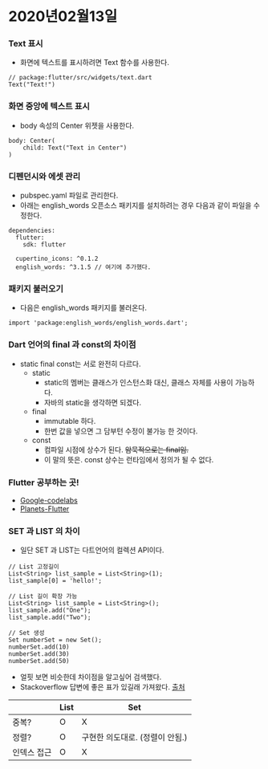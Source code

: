 # 2020년02월13일

### Text 표시
* 화면에 텍스트를 표시하려면 Text 함수를 사용한다.
```
// package:flutter/src/widgets/text.dart
Text("Text!")
```
### 화면 중앙에 텍스트 표시
* body 속성의 Center 위젯을 사용한다.
```
body: Center(
    child: Text("Text in Center")
)
```

### 디펜던시와 에셋 관리
* pubspec.yaml 파일로 관리한다.
* 아래는 english_words 오픈소스 패키지를 설치하려는 경우 다음과 같이 파일을 수정한다.
```
dependencies:
  flutter:
    sdk: flutter

  cupertino_icons: ^0.1.2
  english_words: ^3.1.5 // 여기에 추가했다.
```

### 패키지 불러오기
* 다음은 english_words 패키지를 불러온다.
```
import 'package:english_words/english_words.dart';
```

### Dart 언어의 final 과 const의 차이점
* static final const는 서로 완전히 다르다.
  * static
    * static의 멤버는 클래스가 인스턴스화 대신, 클래스 자체를 사용이 가능하다.
    * 자바의 static을 생각하면 되겠다.
  * final
    * immutable 하다.
    * 한번 값을 넣으면 그 담부턴 수정이 불가능 한 것이다.
  * const
    * 컴파일 시점에 상수가 된다. ~~암묵적으로는 final임.~~
    * 이 말의 뜻은. const 상수는 런타임에서 정의가 될 수 없다.

### Flutter 공부하는 곳!
* [Google-codelabs](https://codelabs.developers.google.com/codelabs/first-flutter-app-pt2/index.html?index=..%2F..index#0,"codelabLink")
* [Planets-Flutter](https://sergiandreplace.com/planets-flutter-from-design-to-app/)

### SET 과 LIST 의 차이
* 일단 SET 과 LIST는 다트언어의 컬렉션 API이다.
```
// List 고정길이
List<String> list_sample = List<String>(1);
list_sample[0] = 'hello!';

// List 길이 확장 가능
List<String> list_sample = List<String>();
list_sample.add("One");
list_sample.add("Two");

// Set 생성
Set numberSet = new Set();
numberSet.add(10)
numberSet.add(30)
numberSet.add(50)

```
* 얼핏 보면 비슷한데 차이점을 알고싶어 검색했다.
* Stackoverflow 답변에 좋은 표가 있길래 가져왔다. [출처](https://stackoverflow.com/questions/1035008/what-is-the-difference-between-set-and-list,"setlist")

||List|Set|
|----|----|---|
|중복?|O|X
|정렬?|O|구현한 의도대로. (정렬이 안됨.)
|인덱스 접근| O | X
